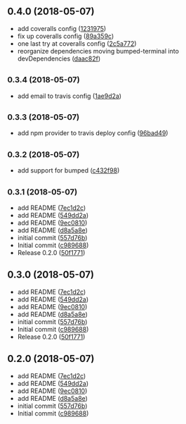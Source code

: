 <a name="0.4.0"></a>
## 0.4.0 (2018-05-07)

* add coveralls config ([1231975](https://github.com/mpomerant/elo/commit/1231975))
* fix up coveralls config ([89a359c](https://github.com/mpomerant/elo/commit/89a359c))
* one last try at coveralls config ([2c5a772](https://github.com/mpomerant/elo/commit/2c5a772))
* reorganize dependencies moving bumped-terminal into devDependencies ([daac82f](https://github.com/mpomerant/elo/commit/daac82f))



<a name="0.3.4"></a>
## <small>0.3.4 (2018-05-07)</small>

* add email to travis config ([1ae9d2a](https://github.com/mpomerant/elo/commit/1ae9d2a))



<a name="0.3.3"></a>
## <small>0.3.3 (2018-05-07)</small>

* add npm provider to travis deploy config ([96bad49](https://github.com/mpomerant/elo/commit/96bad49))



<a name="0.3.2"></a>
## <small>0.3.2 (2018-05-07)</small>

* add support for bumped ([c432f98](https://github.com/mpomerant/elo/commit/c432f98))



<a name="0.3.1"></a>
## <small>0.3.1 (2018-05-07)</small>

* add README ([7ec1d2c](https://github.com/mpomerant/elo/commit/7ec1d2c))
* add README ([549dd2a](https://github.com/mpomerant/elo/commit/549dd2a))
* add README ([9ec0810](https://github.com/mpomerant/elo/commit/9ec0810))
* add README ([d8a5a8e](https://github.com/mpomerant/elo/commit/d8a5a8e))
* initial commit ([557d76b](https://github.com/mpomerant/elo/commit/557d76b))
* Initial commit ([c989688](https://github.com/mpomerant/elo/commit/c989688))
* Release 0.2.0 ([50f1771](https://github.com/mpomerant/elo/commit/50f1771))



<a name="0.3.0"></a>
## 0.3.0 (2018-05-07)

* add README ([7ec1d2c](https://github.com/mpomerant/elo/commit/7ec1d2c))
* add README ([549dd2a](https://github.com/mpomerant/elo/commit/549dd2a))
* add README ([9ec0810](https://github.com/mpomerant/elo/commit/9ec0810))
* add README ([d8a5a8e](https://github.com/mpomerant/elo/commit/d8a5a8e))
* initial commit ([557d76b](https://github.com/mpomerant/elo/commit/557d76b))
* Initial commit ([c989688](https://github.com/mpomerant/elo/commit/c989688))
* Release 0.2.0 ([50f1771](https://github.com/mpomerant/elo/commit/50f1771))



<a name="0.2.0"></a>
## 0.2.0 (2018-05-07)

* add README ([7ec1d2c](https://github.com/mpomerant/elo/commit/7ec1d2c))
* add README ([549dd2a](https://github.com/mpomerant/elo/commit/549dd2a))
* add README ([9ec0810](https://github.com/mpomerant/elo/commit/9ec0810))
* add README ([d8a5a8e](https://github.com/mpomerant/elo/commit/d8a5a8e))
* initial commit ([557d76b](https://github.com/mpomerant/elo/commit/557d76b))
* Initial commit ([c989688](https://github.com/mpomerant/elo/commit/c989688))



